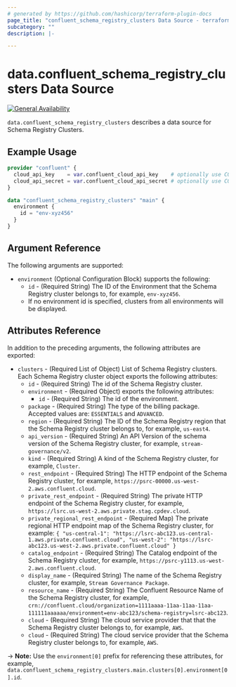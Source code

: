 ```yaml
---
# generated by https://github.com/hashicorp/terraform-plugin-docs
page_title: "confluent_schema_registry_clusters Data Source - terraform-provider-confluent"
subcategory: ""
description: |-

---
```


# data.confluent_schema_registry_clusters Data Source

[![General Availability](https://img.shields.io/badge/Lifecycle%20Stage-General%20Availability-%2345c6e8)](https://docs.confluent.io/cloud/current/api.html#section/Versioning/API-Lifecycle-Policy)

`data.confluent_schema_registry_clusters` describes a data source for Schema Registry Clusters.

## Example Usage

```terraform
provider "confluent" {
  cloud_api_key    = var.confluent_cloud_api_key    # optionally use CONFLUENT_CLOUD_API_KEY env var
  cloud_api_secret = var.confluent_cloud_api_secret # optionally use CONFLUENT_CLOUD_API_SECRET env var
}

data "confluent_schema_registry_clusters" "main" {
  environment {
    id = "env-xyz456"
  }
}

```

## Argument Reference

The following arguments are supported:
- `environment` (Optional Configuration Block) supports the following:
  - `id` - (Required String) The ID of the Environment that the Schema Registry cluster belongs to, for example, `env-xyz456`.
  - If no environment id is specified, clusters from all environments will be displayed.

## Attributes Reference

In addition to the preceding arguments, the following attributes are exported:
- `clusters` - (Required List of Object) List of Schema Registry clusters. Each Schema Registry cluster object exports the following attributes:
  - `id` - (Required String) The id of the Schema Registry cluster.
  - `environment` - (Required Object) exports the following attributes:
      - `id` - (Required String) The id of the environment.
  - `package` - (Required String) The type of the billing package. Accepted values are: `ESSENTIALS` and `ADVANCED`.
  - `region` - (Required String) The ID of the Schema Registry region that the Schema Registry cluster belongs to, for example, `us-east4`.
  - `api_version` - (Required String) An API Version of the schema version of the Schema Registry cluster, for example, `stream-governance/v2`.
  - `kind` - (Required String) A kind of the Schema Registry cluster, for example, `Cluster`.
  - `rest_endpoint` - (Required String) The HTTP endpoint of the Schema Registry cluster, for example, `https://psrc-00000.us-west-2.aws.confluent.cloud`.
  - `private_rest_endpoint` - (Required String) The private HTTP endpoint of the Schema Registry cluster, for example, `https://lsrc.us-west-2.aws.private.stag.cpdev.cloud`.
  - `private_regional_rest_endpoint` - (Required Map) The private regional HTTP endpoint map of the Schema Registry cluster, for example:
    `{
    "us-central-1": "https://lsrc-abc123.us-central-1.aws.private.confluent.cloud",
    "us-west-2": "https://lsrc-abc123.us-west-2.aws.private.confluent.cloud"
    }`
  - `catalog_endpoint` - (Required String) The Catalog endpoint of the Schema Registry cluster, for example, `https://psrc-y1113.us-west-2.aws.confluent.cloud`.
  - `display_name` - (Required String) The name of the Schema Registry cluster, for example, `Stream Governance Package`.
  - `resource_name` - (Required String) The Confluent Resource Name of the Schema Registry cluster, for example, `crn://confluent.cloud/organization=1111aaaa-11aa-11aa-11aa-111111aaaaaa/environment=env-abc123/schema-registry=lsrc-abc123`.
  - `cloud` - (Required String) The cloud service provider that that the Schema Registry cluster belongs to, for example, `AWS`.
  - `cloud` - (Required String) The cloud service provider that the Schema Registry cluster belongs to, for example, `AWS`.

-> **Note:** Use the `environment[0]` prefix for referencing these attributes, for example, `data.confluent_schema_registry_clusters.main.clusters[0].environment[0].id`.
